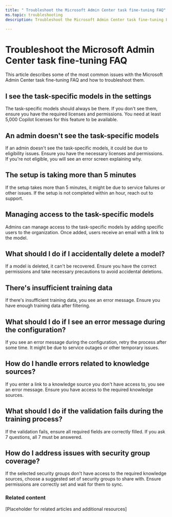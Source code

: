 ```yaml
---
title: " Troubleshoot the Microsoft Admin Center task fine-tuning FAQ"
ms.topic: troubleshooting
description: Troubleshoot the Microsoft Admin Center task fine-tuning FAQ

---
```


# Troubleshoot the Microsoft Admin Center task fine-tuning FAQ

This article describes some of the most common issues with the Microsoft Admin Center task fine-tuning FAQ and how to troubleshoot them.

## I see the task-specific models in the settings

The task-specific models should always be there. If you don't see them, ensure you have the required licenses and permissions. You need at least 5,000 Copilot licenses for this feature to be available.

## An admin doesn't see the task-specific models

If an admin doesn't see the task-specific models, it could be due to eligibility issues. Ensure you have the necessary licenses and permissions. If you're not eligible, you will see an error screen explaining why.

## The setup is taking more than 5 minutes

If the setup takes more than 5 minutes, it might be due to service failures or other issues. If the setup is not completed within an hour, reach out to support.

## Managing access to the task-specific models

Admins can manage access to the task-specific models by adding specific users to the organization. Once added, users receive an email with a link to the model.

## What should I do if I accidentally delete a model?

If a model is deleted, it can't be recovered. Ensure you have the correct permissions and take necessary precautions to avoid accidental deletions.

## There's insufficient training data

If there's insufficient training data, you see an error message. Ensure you have enough training data after filtering.

## What should I do if I see an error message during the configuration?

If you see an error message during the configuration, retry the process after some time. It might be due to service outages or other temporary issues.

## How do I handle errors related to knowledge sources?

If you enter a link to a knowledge source you don't have access to, you see an error message. Ensure you have access to the required knowledge sources.

## What should I do if the validation fails during the training process?

If the validation fails, ensure all required fields are correctly filled. If you ask 7 questions, all 7 must be answered.

## How do I address issues with security group coverage?
If the selected security groups don't have access to the required knowledge sources, choose a suggested set of security groups to share with. Ensure permissions are correctly set and wait for them to sync.

### Related content
[Placeholder for related articles and additional resources]



